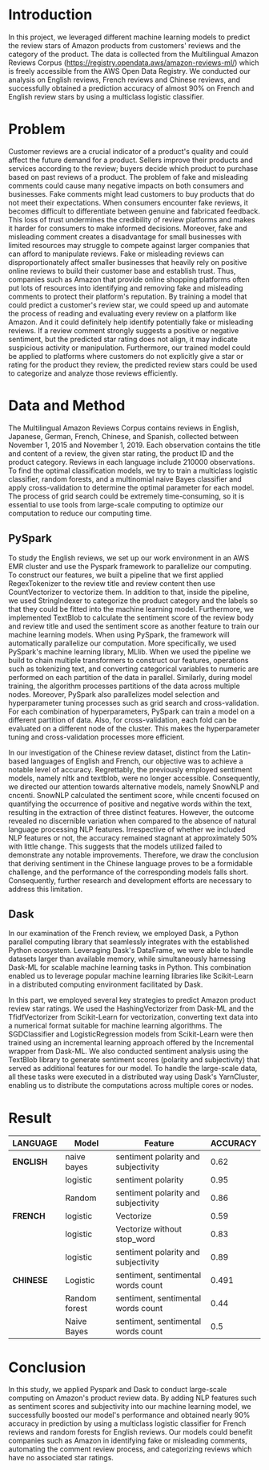 # Introduction

In this project, we leveraged different machine learning models to predict the review stars of Amazon products from customers' reviews and the category of the product. The data is collected from the Multilingual Amazon Reviews Corpus (https://registry.opendata.aws/amazon-reviews-ml/) which is freely accessible from the AWS Open Data Registry. We conducted our analysis on English reviews, French reviews and Chinese reviews, and successfully obtained a prediction accuracy of almost 90% on French and English review stars by using a multiclass logistic classifier. 
# Problem

Customer reviews are a crucial indicator of a product's quality and could affect the future demand for a product. Sellers improve their products and services according to the review; buyers decide which product to purchase based on past reviews of a product. The problem of fake and misleading comments could cause many negative impacts on both consumers and businesses. Fake comments might lead customers to buy products that do not meet their expectations. When consumers encounter fake reviews, it becomes difficult to differentiate between genuine and fabricated feedback. This loss of trust undermines the credibility of review platforms and makes it harder for consumers to make informed decisions. Moreover, fake and misleading comment creates a disadvantage for small businesses with limited resources may struggle to compete against larger companies that can afford to manipulate reviews. Fake or misleading reviews can disproportionately affect smaller businesses that heavily rely on positive online reviews to build their customer base and establish trust. Thus, companies such as Amazon that provide online shopping platforms often put lots of resources into identifying and removing fake and misleading comments to protect their platform's reputation. By training a model that could predict a customer's review star, we could speed up and automate the process of reading and evaluating every review on a platform like Amazon. And it could definitely help identify potentially fake or misleading reviews. If a review comment strongly suggests a positive or negative sentiment, but the predicted star rating does not align, it may indicate suspicious activity or manipulation. Furthermore, our trained model could be applied to platforms where customers do not explicitly give a star or rating for the product they review, the predicted review stars could be used to categorize and analyze those reviews efficiently.


# Data and Method

The Multilingual Amazon Reviews Corpus contains reviews in English, Japanese, German, French, Chinese, and Spanish, collected between November 1, 2015 and November 1, 2019. Each observation contains the title and content of a review, the given star rating, the product ID and the product category. Reviews in each language include 210000 observations. To find the optimal classification models, we try to train a multiclass logistic classifier, random forests, and a multinomial naive Bayes classifier and apply cross-validation to determine the optimal parameter for each model. The process of grid search could be extremely time-consuming, so it is essential to use tools from large-scale computing to optimize our computation to reduce our computing time. 

## PySpark

To study the English reviews, we set up our work environment in an AWS EMR cluster and use the Pyspark framework to parallelize our computing. To construct our features, we built a pipeline that we first applied RegexTokenizer to the review title and review content then use CountVectorizer to vectorize them. In addition to that, inside the pipeline, we used StringIndexer to categorize the product category and the labels so that they could be fitted into the machine learning model. Furthermore, we implemented TextBlob to calculate the sentiment score of the review body and review title and used the sentiment score as another feature to train our machine learning models. When using PySpark, the framework will automatically parallelize our computation. More specifically, we used PySpark's machine learning library, MLlib. When we used the pipeline we build to chain multiple transformers to construct our features, operations such as tokenizing text, and converting categorical variables to numeric are performed on each partition of the data in parallel. Similarly, during model training, the algorithm processes partitions of the data across multiple nodes. Moreover, PySpark also parallelizes model selection and hyperparameter tuning processes such as grid search and cross-validation. For each combination of hyperparameters, PySpark can train a model on a different partition of data. Also, for cross-validation, each fold can be evaluated on a different node of the cluster. This makes the hyperparameter tuning and cross-validation processes more efficient.

In our investigation of the Chinese review dataset, distinct from the Latin-based languages of English and French, our objective was to achieve a notable level of accuracy. Regrettably, the previously employed sentiment models, namely nltk and textblob, were no longer accessible. Consequently, we directed our attention towards alternative models, namely SnowNLP and cncenti. SnowNLP calculated the sentiment score, while cncenti focused on quantifying the occurrence of positive and negative words within the text, resulting in the extraction of three distinct features. However, the outcome revealed no discernible variation when compared to the absence of natural language processing NLP features. Irrespective of whether we included NLP features or not, the accuracy remained stagnant at approximately 50% with little change. This suggests that the models utilized failed to demonstrate any notable improvements. Therefore, we draw the conclusion that deriving sentiment in the Chinese language proves to be a formidable challenge, and the performance of the corresponding models falls short. Consequently, further research and development efforts are necessary to address this limitation.

## Dask

In our examination of the French review, we employed Dask, a Python parallel computing library that seamlessly integrates with the established Python ecosystem. Leveraging Dask's DataFrame, we were able to handle datasets larger than available memory, while simultaneously harnessing Dask-ML for scalable machine learning tasks in Python. This combination enabled us to leverage popular machine learning libraries like Scikit-Learn in a distributed computing environment facilitated by Dask.

In this part, we employed several key strategies to predict Amazon product review star ratings. We used the HashingVectorizer from Dask-ML and the TfidfVectorizer from Scikit-Learn for vectorization, converting text data into a numerical format suitable for machine learning algorithms. The SGDClassifier and LogisticRegression models from Scikit-Learn were then trained using an incremental learning approach offered by the Incremental wrapper from Dask-ML. We also conducted sentiment analysis using the TextBlob library to generate sentiment scores (polarity and subjectivity) that served as additional features for our model. To handle the large-scale data, all these tasks were executed in a distributed way using Dask's YarnCluster, enabling us to distribute the computations across multiple cores or nodes.

# Result

| LANGUAGE |     Model     |                   Feature                  | ACCURACY |
|----------|---------------|--------------------------------------------|----------|
| **ENGLISH**  | naive bayes   | sentiment polarity and subjectivity        |   0.62   |
|          | logistic      | sentiment polarity                         |   0.95   |
|          | Random        | sentiment polarity and subjectivity        |   0.86   |
| **FRENCH**   | logistic      | Vectorize                                  |   0.59   |
|          |      logistic | Vectorize without stop_word                 |   0.83   |
|          |    logistic           | sentiment polarity and subjectivity        |   0.89   |
| **CHINESE**  | Logistic      | sentiment, sentimental words count         |   0.491  |
|          | Random forest | sentiment, sentimental words count         |   0.44   |
|          | Naive Bayes   | sentiment, sentimental words count         |   0.5    |


# Conclusion

In this study, we applied Pyspark and Dask to conduct large-scale computing on Amazon's product review data. By adding NLP features such as sentiment scores and subjectivity into our machine learning model, we successfully boosted our model's performance and obtained nearly 90% accuracy in prediction by using a multiclass logistic classifier for French reviews and random forests for English reviews. Our models could benefit companies such as Amazon in identifying fake or misleading comments, automating the comment review process, and categorizing reviews which have no associated star ratings.
